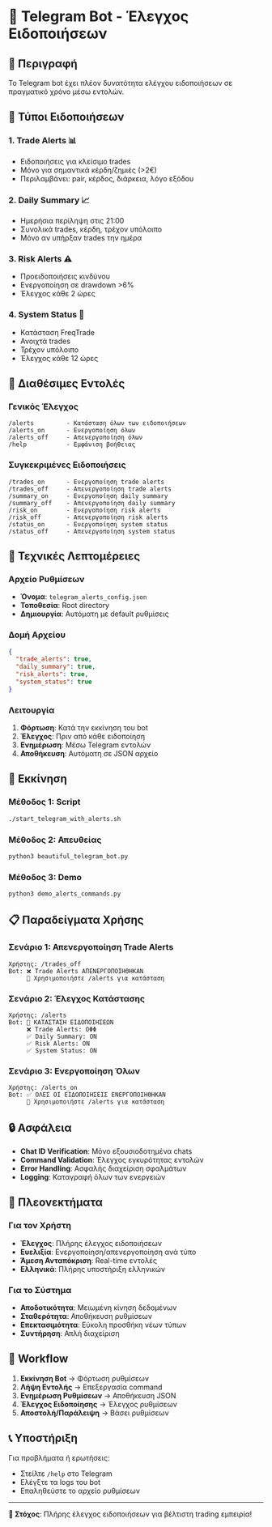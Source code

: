 # 📱 Telegram Bot - Έλεγχος Ειδοποιήσεων

## 🎯 Περιγραφή
Το Telegram bot έχει πλέον δυνατότητα ελέγχου ειδοποιήσεων σε πραγματικό χρόνο μέσω εντολών.

## 🔔 Τύποι Ειδοποιήσεων

### 1. **Trade Alerts** 📊
- Ειδοποιήσεις για κλείσιμο trades
- Μόνο για σημαντικά κέρδη/ζημιές (>2€)
- Περιλαμβάνει: pair, κέρδος, διάρκεια, λόγο εξόδου

### 2. **Daily Summary** 📈
- Ημερήσια περίληψη στις 21:00
- Συνολικά trades, κέρδη, τρέχον υπόλοιπο
- Μόνο αν υπήρξαν trades την ημέρα

### 3. **Risk Alerts** ⚠️
- Προειδοποιήσεις κινδύνου
- Ενεργοποίηση σε drawdown >6%
- Έλεγχος κάθε 2 ώρες

### 4. **System Status** 🔧
- Κατάσταση FreqTrade
- Ανοιχτά trades
- Τρέχον υπόλοιπο
- Έλεγχος κάθε 12 ώρες

## 📱 Διαθέσιμες Εντολές

### Γενικός Έλεγχος
```
/alerts         - Κατάσταση όλων των ειδοποιήσεων
/alerts_on      - Ενεργοποίηση όλων
/alerts_off     - Απενεργοποίηση όλων
/help           - Εμφάνιση βοήθειας
```

### Συγκεκριμένες Ειδοποιήσεις
```
/trades_on      - Ενεργοποίηση trade alerts
/trades_off     - Απενεργοποίηση trade alerts
/summary_on     - Ενεργοποίηση daily summary
/summary_off    - Απενεργοποίηση daily summary
/risk_on        - Ενεργοποίηση risk alerts
/risk_off       - Απενεργοποίηση risk alerts
/status_on      - Ενεργοποίηση system status
/status_off     - Απενεργοποίηση system status
```

## 🔧 Τεχνικές Λεπτομέρειες

### Αρχείο Ρυθμίσεων
- **Όνομα**: `telegram_alerts_config.json`
- **Τοποθεσία**: Root directory
- **Δημιουργία**: Αυτόματη με default ρυθμίσεις

### Δομή Αρχείου
```json
{
  "trade_alerts": true,
  "daily_summary": true,
  "risk_alerts": true,
  "system_status": true
}
```

### Λειτουργία
1. **Φόρτωση**: Κατά την εκκίνηση του bot
2. **Έλεγχος**: Πριν από κάθε ειδοποίηση
3. **Ενημέρωση**: Μέσω Telegram εντολών
4. **Αποθήκευση**: Αυτόματη σε JSON αρχείο

## 🚀 Εκκίνηση

### Μέθοδος 1: Script
```bash
./start_telegram_with_alerts.sh
```

### Μέθοδος 2: Απευθείας
```bash
python3 beautiful_telegram_bot.py
```

### Μέθοδος 3: Demo
```bash
python3 demo_alerts_commands.py
```

## 📋 Παραδείγματα Χρήσης

### Σενάριο 1: Απενεργοποίηση Trade Alerts
```
Χρήστης: /trades_off
Bot: ❌ Trade Alerts ΑΠΕΝΕΡΓΟΠΟΙΗΘΗΚΑΝ
     📱 Χρησιμοποιήστε /alerts για κατάσταση
```

### Σενάριο 2: Έλεγχος Κατάστασης
```
Χρήστης: /alerts
Bot: 🔔 ΚΑΤΑΣΤΑΣΗ ΕΙΔΟΠΟΙΗΣΕΩΝ
     ❌ Trade Alerts: ΟΦΦ
     ✅ Daily Summary: ΟΝ
     ✅ Risk Alerts: ΟΝ
     ✅ System Status: ΟΝ
```

### Σενάριο 3: Ενεργοποίηση Όλων
```
Χρήστης: /alerts_on
Bot: ✅ ΟΛΕΣ ΟΙ ΕΙΔΟΠΟΙΗΣΕΙΣ ΕΝΕΡΓΟΠΟΙΗΘΗΚΑΝ
     📱 Χρησιμοποιήστε /alerts για κατάσταση
```

## 🔒 Ασφάλεια

- **Chat ID Verification**: Μόνο εξουσιοδοτημένα chats
- **Command Validation**: Έλεγχος εγκυρότητας εντολών
- **Error Handling**: Ασφαλής διαχείριση σφαλμάτων
- **Logging**: Καταγραφή όλων των ενεργειών

## 🎯 Πλεονεκτήματα

### Για τον Χρήστη
- **Έλεγχος**: Πλήρης έλεγχος ειδοποιήσεων
- **Ευελιξία**: Ενεργοποίηση/απενεργοποίηση ανά τύπο
- **Άμεση Ανταπόκριση**: Real-time εντολές
- **Ελληνικά**: Πλήρης υποστήριξη ελληνικών

### Για το Σύστημα
- **Αποδοτικότητα**: Μειωμένη κίνηση δεδομένων
- **Σταθερότητα**: Αποθήκευση ρυθμίσεων
- **Επεκτασιμότητα**: Εύκολη προσθήκη νέων τύπων
- **Συντήρηση**: Απλή διαχείριση

## 🔄 Workflow

1. **Εκκίνηση Bot** → Φόρτωση ρυθμίσεων
2. **Λήψη Εντολής** → Επεξεργασία command
3. **Ενημέρωση Ρυθμίσεων** → Αποθήκευση JSON
4. **Έλεγχος Ειδοποίησης** → Έλεγχος ρυθμίσεων
5. **Αποστολή/Παράλειψη** → Βάσει ρυθμίσεων

## 📞 Υποστήριξη

Για προβλήματα ή ερωτήσεις:
- Στείλτε `/help` στο Telegram
- Ελέγξτε τα logs του bot
- Επαληθεύστε το αρχείο ρυθμίσεων

---

**🎯 Στόχος**: Πλήρης έλεγχος ειδοποιήσεων για βέλτιστη trading εμπειρία!